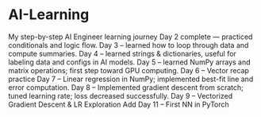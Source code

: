 # AI-Learning
My step-by-step AI Engineer learning journey
Day 2 complete — practiced conditionals and logic flow.
Day 3 – learned how to loop through data and compute summaries.
Day 4 – learned strings & dictionaries, useful for labeling data and configs in AI models.
Day 5 – learned NumPy arrays and matrix operations; first step toward GPU computing.
Day 6 – Vector recap practice
Day 7 – Linear regression in NumPy; implemented best-fit line and error computation.
Day 8 – Implemented gradient descent from scratch; tuned learning rate; loss decreased successfully.
Day 9 – Vectorized Gradient Descent & LR Exploration
Add Day 11 – First NN in PyTorch

